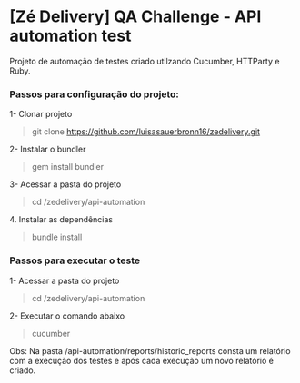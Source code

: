 # [Zé Delivery] QA Challenge - API automation test

Projeto de automação de testes criado utilzando Cucumber, HTTParty e Ruby.

### Passos para configuração do projeto:

<p>1- Clonar projeto</p>

> git clone https://github.com/luisasauerbronn16/zedelivery.git

<p>2- Instalar o bundler </p>

> gem install bundler

<p>3- Acessar a pasta do projeto</p>

> cd /zedelivery/api-automation

<p>4. Instalar as dependências </p>

>bundle install


### Passos para executar o teste

<p>1- Acessar a pasta do projeto</p>

> cd /zedelivery/api-automation

<p>2- Executar o comando abaixo</p>

> cucumber

Obs: Na pasta /api-automation/reports/historic_reports consta um relatório com a execução dos testes e após cada execução um novo relatório é criado.